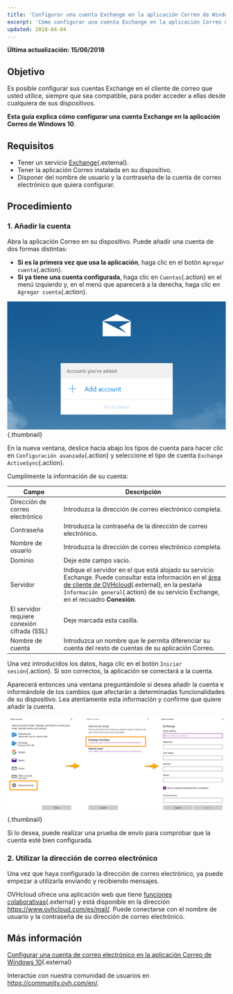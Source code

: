 ```yaml
---
title: 'Configurar una cuenta Exchange en la aplicación Correo de Windows 10'
excerpt: 'Cómo configurar una cuenta Exchange en la aplicación Correo de Windows 10'
updated: 2018-04-04
---
```


**Última actualización: 15/06/2018**

## Objetivo

Es posible configurar sus cuentas Exchange en el cliente de correo que usted utilice, siempre que sea compatible, para poder acceder a ellas desde cualquiera de sus dispositivos.

**Esta guía explica cómo configurar una cuenta Exchange en la aplicación Correo de Windows 10**.

## Requisitos

- Tener un servicio [Exchange](https://www.ovhcloud.com/es/emails/){.external}.
- Tener la aplicación Correo instalada en su dispositivo.
- Disponer del nombre de usuario y la contraseña de la cuenta de correo electrónico que quiera configurar.

## Procedimiento

### 1. Añadir la cuenta

Abra la aplicación Correo en su dispositivo. Puede añadir una cuenta de dos formas distintas:

- **Si es la primera vez que usa la aplicación**, haga clic en el botón `Agregar cuenta`{.action}.
- **Si ya tiene una cuenta configurada**, haga clic en `Cuentas`{.action} en el menú izquierdo y, en el menú que aparecerá a la derecha, haga clic en `Agregar cuenta`{.action}.

![exchange](images/configuration-mail-windows-step1.png){.thumbnail}

En la nueva ventana, deslice hacia abajo los tipos de cuenta para hacer clic en `Configuración avanzada`{.action} y seleccione el tipo de cuenta `Exchange ActiveSync`{.action}.

Cumplimente la información de su cuenta:

|Campo|Descripción|
|---|---|
|Dirección de correo electrónico|Introduzca la dirección de correo electrónico completa.|
|Contraseña|Introduzca la contraseña de la dirección de correo electrónico.|
|Nombre de usuario|Introduzca la dirección de correo electrónico completa.|
|Dominio|Deje este campo vacío.|
|Servidor|Indique el servidor en el que está alojado su servicio Exchange. Puede consultar esta información en el [área de cliente de OVHcloud](https://ca.ovh.com/auth/?action=gotomanager&from=https://www.ovh.com/world/&ovhSubsidiary=ws){.external}, en la pestaña `Información general`{.action} de su servicio Exchange, en el recuadro **Conexión**.|
|El servidor requiere conexión cifrada (SSL)|Deje marcada esta casilla.|
|Nombre de cuenta|Introduzca un nombre que le permita diferenciar su cuenta del resto de cuentas de su aplicación Correo.|

Una vez introducidos los datos, haga clic en el botón `Iniciar sesión`{.action}.  Si son correctos, la aplicación se conectará a la cuenta.

Aparecerá entonces una ventana preguntándole si desea añadir la cuenta e informándole de los cambios que afectarán a determinadas funcionalidades de su dispositivo. Lea atentamente esta información y confirme que quiere añadir la cuenta.

![exchange](images/configuration-mail-windows-exchange-step2.png){.thumbnail}

Si lo desea, puede realizar una prueba de envío para comprobar que la cuenta esté bien configurada.

### 2. Utilizar la dirección de correo electrónico

Una vez que haya configurado la dirección de correo electrónico, ya puede empezar a utilizarla enviando y recibiendo mensajes.

OVHcloud ofrece una aplicación web que tiene [funciones colaborativas](https://www.ovhcloud.com/es/emails/){.external} y está disponible en la dirección <https://www.ovhcloud.com/es/mail/>. Puede conectarse con el nombre de usuario y la contraseña de su dirección de correo electrónico.

## Más información

[Configurar una cuenta de correo electrónico en la aplicación Correo de Windows 10](/pages/web_cloud/email_and_collaborative_solutions/mx_plan/how_to_configure_windows_10){.external}

Interactúe con nuestra comunidad de usuarios en <https://community.ovh.com/en/>.
